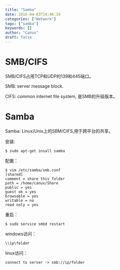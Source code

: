 ```yaml
---
title: "Samba"
date: 2016-04-03T14:46:19
categories: ["Network"]
tags: ["samba"]
keywords: []
author: "Canux"
draft: false
---
```


# SMB/CIFS

SMB/CIFS占用TCP和UDP的139和445端口。

SMB: server message block.

CIFS: common internet file system, 是SMB的升级版本。

# Samba

Samba: Linux/Unix上的SBM/CIFS,用于跨平台的共享。

安装:

    $ sudo apt-get insall samba

配置：

    $ vim /etc/samba/smb.conf
    [shared]
    comment = share this folder
    path = /home/canux/Share
    public = yes
    guest ok = yes
    browsable = yes
    writable = no
    read only = yes

重启：

    $ sudo service smbd restart

windows访问：

    \\ip\folder

linux访问：

    connect to server -> smb://ip/folder
